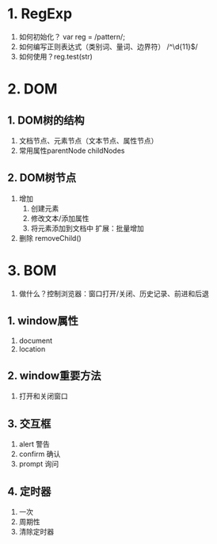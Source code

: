 # 1. RegExp
1. 如何初始化？ var reg = /pattern/;
2. 如何编写正则表达式（类别词、量词、边界符） /^\d{11}$/
3. 如何使用？reg.test(str)

# 2. DOM
## 1. DOM树的结构
1. 文档节点、元素节点（文本节点、属性节点）
2. 常用属性parentNode  childNodes
## 2. DOM树节点
1. 增加
	1. 创建元素
	2. 修改文本/添加属性
	3. 将元素添加到文档中
扩展：批量增加
2. 删除
	removeChild()
	
# 3. BOM
1. 做什么？控制浏览器：窗口打开/关闭、历史记录、前进和后退
## 1. window属性
1. document
2. location
## 2. window重要方法
1. 打开和关闭窗口
## 3. 交互框
1. alert 警告
2. confirm 确认
3. prompt 询问
## 4. 定时器
1. 一次
2. 周期性
3. 清除定时器